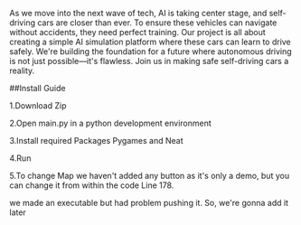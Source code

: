 As we move into the next wave of tech, AI is taking center stage, and self-driving cars are closer than ever. To ensure these vehicles can navigate without accidents, they need perfect training.
Our project is all about creating a simple AI simulation platform where these cars can learn to drive safely.
We're building the foundation for a future where autonomous driving is not just possible—it's flawless. Join us in making safe self-driving cars a reality.


##Install Guide

1.Download Zip

2.Open main.py in a python development environment

3.Install required Packages Pygames and Neat

4.Run

5.To change Map we haven't added any button as it's only a demo, but you can change it from within the code Line 178.

we made an executable but had problem pushing it. So, we're gonna add it later

